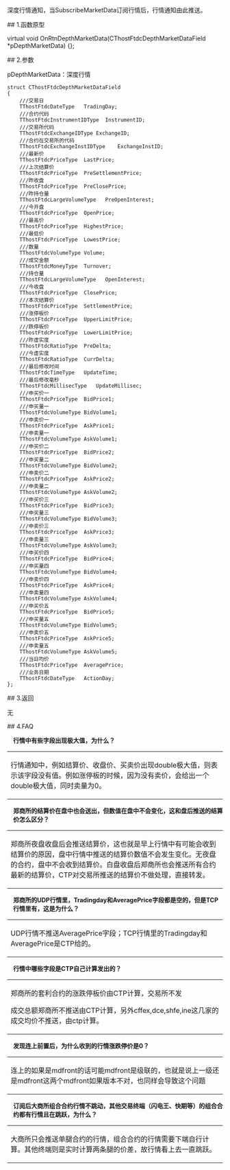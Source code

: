 <p>深度行情通知，当SubscribeMarketData订阅行情后，行情通知由此推送。</p>
<span class="anchor" id="d79c5b52-3941-4139-862a-02cd0a9be1d6"></span>
## 1.函数原型
<p>virtual void OnRtnDepthMarketData(CThostFtdcDepthMarketDataField *pDepthMarketData) {};</p>
<span class="anchor" id="e1b4fd1b-bcf1-4883-b3f7-1093c3c14d92"></span>
## 2.参数
<p>pDepthMarketData：深度行情</p>
<pre><code>struct CThostFtdcDepthMarketDataField
{
    ///交易日
    TThostFtdcDateType   TradingDay;
    ///合约代码
    TThostFtdcInstrumentIDType  InstrumentID;
    ///交易所代码
    TThostFtdcExchangeIDType ExchangeID;
    ///合约在交易所的代码
    TThostFtdcExchangeInstIDType    ExchangeInstID;
    ///最新价
    TThostFtdcPriceType  LastPrice;
    ///上次结算价
    TThostFtdcPriceType  PreSettlementPrice;
    ///昨收盘
    TThostFtdcPriceType  PreClosePrice;
    ///昨持仓量
    TThostFtdcLargeVolumeType   PreOpenInterest;
    ///今开盘
    TThostFtdcPriceType  OpenPrice;
    ///最高价
    TThostFtdcPriceType  HighestPrice;
    ///最低价
    TThostFtdcPriceType  LowestPrice;
    ///数量
    TThostFtdcVolumeType Volume;
    ///成交金额
    TThostFtdcMoneyType  Turnover;
    ///持仓量
    TThostFtdcLargeVolumeType   OpenInterest;
    ///今收盘
    TThostFtdcPriceType  ClosePrice;
    ///本次结算价
    TThostFtdcPriceType  SettlementPrice;
    ///涨停板价
    TThostFtdcPriceType  UpperLimitPrice;
    ///跌停板价
    TThostFtdcPriceType  LowerLimitPrice;
    ///昨虚实度
    TThostFtdcRatioType  PreDelta;
    ///今虚实度
    TThostFtdcRatioType  CurrDelta;
    ///最后修改时间
    TThostFtdcTimeType   UpdateTime;
    ///最后修改毫秒
    TThostFtdcMillisecType   UpdateMillisec;
    ///申买价一
    TThostFtdcPriceType  BidPrice1;
    ///申买量一
    TThostFtdcVolumeType BidVolume1;
    ///申卖价一
    TThostFtdcPriceType  AskPrice1;
    ///申卖量一
    TThostFtdcVolumeType AskVolume1;
    ///申买价二
    TThostFtdcPriceType  BidPrice2;
    ///申买量二
    TThostFtdcVolumeType BidVolume2;
    ///申卖价二
    TThostFtdcPriceType  AskPrice2;
    ///申卖量二
    TThostFtdcVolumeType AskVolume2;
    ///申买价三
    TThostFtdcPriceType  BidPrice3;
    ///申买量三
    TThostFtdcVolumeType BidVolume3;
    ///申卖价三
    TThostFtdcPriceType  AskPrice3;
    ///申卖量三
    TThostFtdcVolumeType AskVolume3;
    ///申买价四
    TThostFtdcPriceType  BidPrice4;
    ///申买量四
    TThostFtdcVolumeType BidVolume4;
    ///申卖价四
    TThostFtdcPriceType  AskPrice4;
    ///申卖量四
    TThostFtdcVolumeType AskVolume4;
    ///申买价五
    TThostFtdcPriceType  BidPrice5;
    ///申买量五
    TThostFtdcVolumeType BidVolume5;
    ///申卖价五
    TThostFtdcPriceType  AskPrice5;
    ///申卖量五
    TThostFtdcVolumeType AskVolume5;
    ///当日均价
    TThostFtdcPriceType  AveragePrice;
    ///业务日期
    TThostFtdcDateType   ActionDay;
};
</code></pre>
<span class="anchor" id="085e5991-64b8-4131-af80-26fcf3d34ad0"></span>
## 3.返回
<p>无</p>
<span class="anchor" id="da596cc6-191c-463e-b592-92fe8e424ad9"></span>
## 4.FAQ
<p><div class="region_i" id=""><p class="region_header" id="region_header_1" style="padding-left: 1em;font-weight : bold;text-indent: 0px;text-align: left;">行情中有些字段出现极大值，为什么？</p><div class="region_panel" id="region_panel_1" style="display:block;"><table><tr><td>
<p>行情通知中，例如结算价、收盘价、买卖价出现double极大值，则表示该字段没有值。例如涨停板的时候，因为没有卖价，会给出一个double极大值，同时卖量为0。</p>
</td></tr></table>
</div><p class="region_tail" id="region_tail_1" style="border-top-color:transparent;border-bottom-width:0;"></p></div></p>
<p><div class="region_i" id=""><p class="region_header" id="region_header_2" style="padding-left: 1em;font-weight : bold;text-indent: 0px;text-align: left;">郑商所的结算价在盘中也会送出，但数值在盘中不会变化，这和盘后推送的结算价怎么区分？</p><div class="region_panel" id="region_panel_2" style="display:block;"><table><tr><td>
<p>郑商所夜盘收盘后会推送结算价，这也就是早上行情中有可能会收到结算价的原因，盘中行情中推送的结算价数值不会发生变化。无夜盘的合约，盘中不会收到结算价。白盘收盘后郑商所也会推送所有合约最新的结算价，CTP对交易所推送的结算价不做处理，直接转发。</p>
</td></tr></table>
</div><p class="region_tail" id="region_tail_2" style="border-top-color:transparent;border-bottom-width:0;"></p></div></p>
<p><div class="region_i" id=""><p class="region_header" id="region_header_3" style="padding-left: 1em;font-weight : bold;text-indent: 0px;text-align: left;">郑商所的UDP行情里，Tradingday和AveragePrice字段都是空的，但是TCP行情里有，这是为什么？</p><div class="region_panel" id="region_panel_3" style="display:block;"><table><tr><td>
<p>UDP行情不推送AveragePrice字段；TCP行情里的Tradingday和AveragePrice是CTP给的。</p>
</td></tr></table>
</div><p class="region_tail" id="region_tail_3" style="border-top-color:transparent;border-bottom-width:0;"></p></div></p>
<p><div class="region_i" id=""><p class="region_header" id="region_header_4" style="padding-left: 1em;font-weight : bold;text-indent: 0px;text-align: left;">行情中哪些字段是CTP自己计算发出的？</p><div class="region_panel" id="region_panel_4" style="display:block;"><table><tr><td>
<p>郑商所的套利合约的涨跌停板价由CTP计算，交易所不发</p>
<p>成交总额郑商所不推送由CTP计算，另外cffex,dce,shfe,ine这几家的成交均价不推送，由ctp计算。</p>
</td></tr></table>
</div><p class="region_tail" id="region_tail_4" style="border-top-color:transparent;border-bottom-width:0;"></p></div></p>
<p><div class="region_i" id=""><p class="region_header" id="region_header_5" style="padding-left: 1em;font-weight : bold;text-indent: 0px;text-align: left;">发现连上前置后，为什么收到的行情涨跌停价是0？</p><div class="region_panel" id="region_panel_5" style="display:block;"><table><tr><td>
<p>连上的如果是mdfront的话可能mdfront是级联的，也就是说上一级还是mdfront这两个mdfront如果版本不对，也同样会导致这个问题</p>
</td></tr></table>
</div><p class="region_tail" id="region_tail_5" style="border-top-color:transparent;border-bottom-width:0;"></p></div></p>
<p><div class="region_i" id=""><p class="region_header" id="region_header_6" style="padding-left: 1em;font-weight : bold;text-indent: 0px;text-align: left;">订阅后大商所组合合约行情不跳动，其他交易终端（闪电王、快期等）的组合合约都有行情且在跳跃，为什么？</p><div class="region_panel" id="region_panel_6" style="display:block;"><table><tr><td>
<p>大商所只会推送单腿合约的行情，组合合约的行情需要下端自行计算。其他终端则是实时计算两条腿的价差，故行情看上去一直跳跃。</p>
</td></tr></table>
</div><p class="region_tail" id="region_tail_6" style="border-top-color:transparent;border-bottom-width:0;"></p></div></p>
